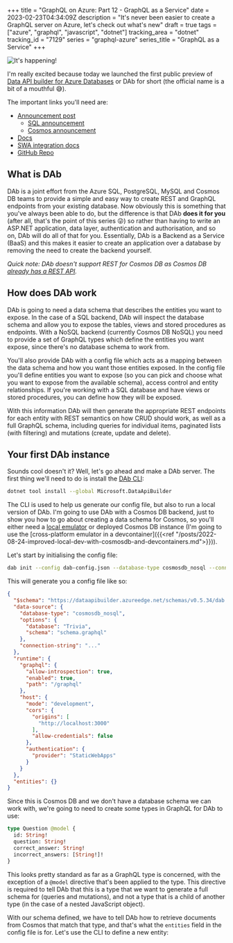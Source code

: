 +++
title = "GraphQL on Azure: Part 12 - GraphQL as a Service"
date = 2023-02-23T04:34:09Z
description = "It's never been easier to create a GraphQL server on Azure, let's check out what's new"
draft = true
tags = ["azure", "graphql", "javascript", "dotnet"]
tracking_area = "dotnet"
tracking_id = "7129"
series = "graphql-azure"
series_title = "GraphQL as a Service"
+++

![It's happening!](/images/2023-02-23-graphql-on-azure-part-12-graphql-as-a-service/its-happening.webp)

I'm really excited because today we launched the first public preview of [Data API builder for Azure Databases]() or DAb for short (the official name is a bit of a mouthful 😅).

The important links you'll need are:

- [Announcement post]()
  - [SQL announcement]()
  - [Cosmos announcement]()
- [Docs]()
- [SWA integration docs]()
- [GitHub Repo]()

## What is DAb

DAb is a joint effort from the Azure SQL, PostgreSQL, MySQL and Cosmos DB teams to provide a simple and easy way to create REST and GraphQL endpoints from your existing database. Now obviously this is something that you've always been able to do, but the difference is that DAb **does it for you** (after all, that's the point of this series 😜) so rather than having to write an ASP.NET application, data layer, authentication and authorisation, and so on, DAb will do all of that for you. Essentially, DAb is a Backend as a Service (BaaS) and this makes it easier to create an application over a database by removing the need to create the backend yourself.

_Quick note: DAb doesn't support REST for Cosmos DB as Cosmos DB [already has a REST API]()._

## How does DAb work

DAb is going to need a data schema that describes the entities you want to expose. In the case of a SQL backend, DAb will inspect the database schema and allow you to expose the tables, views and stored procedures as endpoints. With a NoSQL backend (currently Cosmos DB NoSQL) you need to provide a set of GraphQL types which define the entities you want expose, since there's no database schema to work from.

You'll also provide DAb with a config file which acts as a mapping between the data schema and how you want those entities exposed. In the config file you'll define entities you want to expose (so you can pick and choose what you want to expose from the available schema), access control and entity relationships. If you're working with a SQL database and have views or stored procedures, you can define how they will be exposed.

With this information DAb will then generate the appropriate REST endpoints for each entity with REST semantics on how CRUD should work, as well as a full GraphQL schema, including queries for individual items, paginated lists (with filtering) and mutations (create, update and delete).

## Your first DAb instance

Sounds cool doesn't it? Well, let's go ahead and make a DAb server. The first thing we'll need to do is install the [DAb CLI](https://github.com/Azure/data-api-builder/blob/main/docs/dab-cli.md):

```bash
dotnet tool install --global Microsoft.DataApiBuilder
```

The CLI is used to help us generate our config file, but also to run a local version of DAb. I'm going to use DAb with a Cosmos DB backend, just to show you how to go about creating a data schema for Cosmos, so you'll either need a [local emulator]() or deployed Cosmos DB instance (I'm going to use the [cross-platform emulator in a devcontainer]({{<ref "/posts/2022-08-24-improved-local-dev-with-cosmosdb-and-devcontainers.md">}})).

Let's start by initialising the config file:

```bash
dab init --config dab-config.json --database-type cosmosdb_nosql --connection-string "..." --host-mode Development --cors-origin "http://localhost:3000" --cosmosdb_nosql-database Trivia --graphql-schema schema.graphql
```

This will generate you a config file like so:

```json
{
  "$schema": "https://dataapibuilder.azureedge.net/schemas/v0.5.34/dab.draft.schema.json",
  "data-source": {
    "database-type": "cosmosdb_nosql",
    "options": {
      "database": "Trivia",
      "schema": "schema.graphql"
    },
    "connection-string": "..."
  },
  "runtime": {
    "graphql": {
      "allow-introspection": true,
      "enabled": true,
      "path": "/graphql"
    },
    "host": {
      "mode": "development",
      "cors": {
        "origins": [
          "http://localhost:3000"
        ],
        "allow-credentials": false
      },
      "authentication": {
        "provider": "StaticWebApps"
      }
    }
  },
  "entities": {}
}
```

Since this is Cosmos DB and we don't have a database schema we can work with, we're going to need to create some types in GraphQL for DAb to use:

```graphql
type Question @model {
  id: String!
  question: String!
  correct_answer: String!
  incorrect_answers: [String!]!
}
```

This looks pretty standard as far as a GraphQL type is concerned, with the exception of a `@model` directive that's been applied to the type. This directive is required to tell DAb that this is a type that we want to generate a full schema for (queries and mutations), and not a type that is a child of another type (in the case of a nested JavaScript object).

With our schema defined, we have to tell DAb how to retrieve documents from Cosmos that match that type, and that's what the `entities` field in the config file is for. Let's use the CLI to define a new entity:

```bash

```